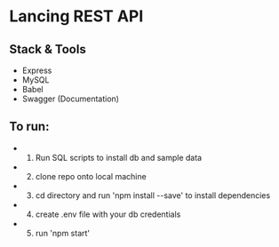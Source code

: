 # Lancing REST API 

## Stack & Tools
* Express
* MySQL
* Babel
* Swagger (Documentation)

## To run:
   * 1. Run SQL scripts to install db and sample data 
   * 2. clone repo onto local machine
   * 3. cd directory and run 'npm install --save' to install dependencies
   * 4. create .env file with your db credentials
   * 5. run 'npm start'



